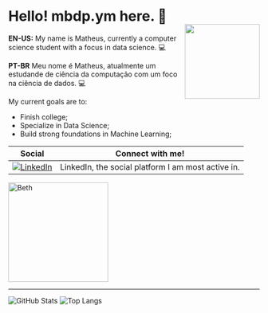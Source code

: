 # Hello! mbdp.ym here. :wave:

<img align="right" width="150px" style="margin-top:-20px" src="https://cdn.discordapp.com/attachments/1118312260159406123/1126177837016154202/00af67aaf359daffe44f3906875be7e3.jpg">

**EN-US:** My name is Matheus, currently a computer science student with a focus in data science. :computer:

**PT-BR** Meu nome é Matheus, atualmente um estudande de ciência da computação com um foco na ciência de dados. :computer:

My current goals are to:

- Finish college;
- Specialize in Data Science;
- Build strong foundations in Machine Learning;



|Social| Connect with me!|
-----------|-------------|
[![LinkedIn](https://cdn.discordapp.com/attachments/1118312260159406123/1126167540293439589/icons8-linkedin-40.png)](https://www.linkedin.com/in/matheusbilbao/)| LinkedIn, the social platform I am most active in.|

<img id="??" src="https://cdn.discordapp.com/attachments/1118312260159406123/1126177040832413757/1a9d0df1ccad5e60d3c33d1bc2e6c07f.jpg" alt="Beth" width="200"/>

---

![GitHub Stats](https://github-readme-stats.vercel.app/api?username=Yanmew&theme=transparent&bg_color=FFF&border_color=f1a6a6&show_icons=true&icon_color=f1a6a6&title_color=f1a6a6&text_color=f1a6a6)
![Top Langs](https://github-readme-stats-git-masterrstaa-rickstaa.vercel.app/api/top-langs/?username=Yanmew&layout=compact&bg_color=FFF&border_color=f1a6a6&title_color=f1a6a6&text_color=f1a6a6)
